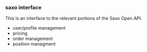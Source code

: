 ### saxo interface

This is an interface to the relevant portions of the Saxo Open API.

- user/profile management
- pricing
- order management
- position managment
